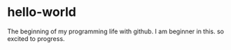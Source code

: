# hello-world
The beginning of my programming life with github.
I am beginner in this. so excited to progress.
